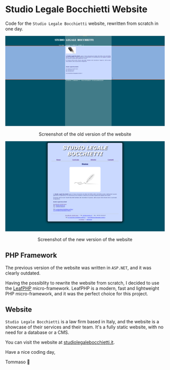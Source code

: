 # Studio Legale Bocchietti Website

Code for the `Studio Legale Bocchietti` website, rewritten from scratch in one day.

<div align=center>

![old_version_screenshot](.img/old_version_screenshot.png)

Screenshot of the old version of the website

</div>

<div align=center>

![new_version_screenshot](.img/new_version_screenshot.png)

Screenshot of the new version of the website

</div>

## PHP Framework

The previous version of the website was written in `ASP.NET`, and it was clearly outdated.

Having the possiblity to rewrite the website from scratch, I decided to use the [LeafPHP](https://leafphp.dev/) micro-framework.
LeafPHP is a modern, fast and lightweight PHP micro-framework, and it was the perfect choice for this project.

## Website

`Studio Legale Bocchietti` is a law firm based in Italy, and the website is a showcase of their services and their team.
It's a fully static website, with no need for a database or a CMS.

You can visit the website at [studiolegalebocchietti.it](https://studiolegalebocchietti.it).

Have a nice coding day,

Tommaso :panda_face:
